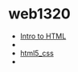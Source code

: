 # web1320
 
<ul>
    <li><a href="intro_to_html/index.html" target="_blank">Intro to HTML</a><li>
    <li><a href="html5_css/about index.html" target="_blank"> html5_css</a><li>
<ul>
